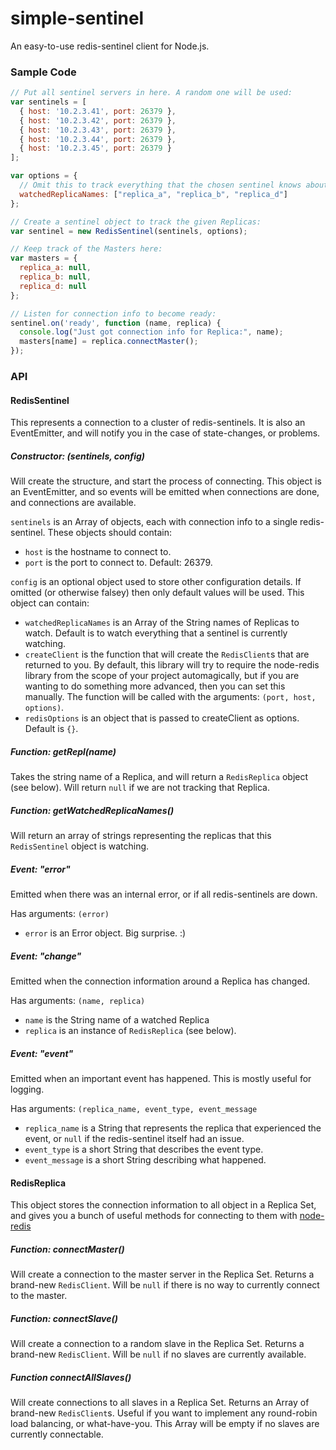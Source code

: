 simple-sentinel
===============

An easy-to-use redis-sentinel client for Node.js.

### Sample Code

```javascript
// Put all sentinel servers in here. A random one will be used:
var sentinels = [
  { host: '10.2.3.41', port: 26379 },
  { host: '10.2.3.42', port: 26379 },
  { host: '10.2.3.43', port: 26379 },
  { host: '10.2.3.44', port: 26379 },
  { host: '10.2.3.45', port: 26379 }
];

var options = {
  // Omit this to track everything that the chosen sentinel knows about:
  watchedReplicaNames: ["replica_a", "replica_b", "replica_d"]
};

// Create a sentinel object to track the given Replicas:
var sentinel = new RedisSentinel(sentinels, options);

// Keep track of the Masters here:
var masters = {
  replica_a: null,
  replica_b: null,
  replica_d: null
};

// Listen for connection info to become ready:
sentinel.on('ready', function (name, replica) {
  console.log("Just got connection info for Replica:", name);
  masters[name] = replica.connectMaster();
});
```

### API

#### RedisSentinel

This represents a connection to a cluster of redis-sentinels. It is also an EventEmitter, and will notify you in the case of state-changes, or problems.

##### Constructor: (sentinels, config)

Will create the structure, and start the process of connecting. This object is an EventEmitter, and so events will be emitted when connections are done, and connections are available.

`sentinels` is an Array of objects, each with connection info to a single redis-sentinel. These objects should contain:
- `host` is the hostname to connect to.
- `port` is the port to connect to. Default: 26379.

`config` is an optional object used to store other configuration details. If omitted (or otherwise falsey) then only default values will be used. This object can contain:
- `watchedReplicaNames` is an Array of the String names of Replicas to watch. Default is to watch everything that a sentinel is currently watching.
- `createClient` is the function that will create the `RedisClient`s that are returned to you. By default, this library will try to require the node-redis library from the scope of your project automagically, but if you are wanting to do something more advanced, then you can set this manually. The function will be called with the arguments: `(port, host, options)`.
- `redisOptions` is an object that is passed to createClient as options. Default is `{}`.

##### Function: getRepl(name)

Takes the string name of a Replica, and will return a `RedisReplica` object (see below). Will return `null` if we are not tracking that Replica.

##### Function: getWatchedReplicaNames()

Will return an array of strings representing the replicas that this `RedisSentinel` object is watching.

##### Event: "error"

Emitted when there was an internal error, or if all redis-sentinels are down.

Has arguments: `(error)`
- `error` is an Error object. Big surprise. :)

##### Event: "change"

Emitted when the connection information around a Replica has changed.

Has arguments: `(name, replica)`
- `name` is the String name of a watched Replica
- `replica` is an instance of `RedisReplica` (see below).

##### Event: "event"

Emitted when an important event has happened. This is mostly useful for logging.

Has arguments: `(replica_name, event_type, event_message`
- `replica_name` is a String that represents the replica that experienced the event, or `null` if the redis-sentinel itself had an issue.
- `event_type` is a short String that describes the event type.
- `event_message` is a short String describing what happened.

#### RedisReplica

This object stores the connection information to all object in a Replica Set, and gives you a bunch of useful methods for connecting to them with [node-redis](https://github.com/mranney/node_redis)

##### Function: connectMaster()

Will create a connection to the master server in the Replica Set. Returns a brand-new `RedisClient`. Will be `null` if there is no way to currently connect to the master.

##### Function: connectSlave()

Will create a connection to a random slave in the Replica Set. Returns a brand-new `RedisClient`. Will be `null` if no slaves are currently available.

##### Function connectAllSlaves()

Will create connections to all slaves in a Replica Set. Returns an Array of brand-new `RedisClient`s.
Useful if you want to implement any round-robin load balancing, or what-have-you. This Array will be empty if no slaves are currently connectable.
